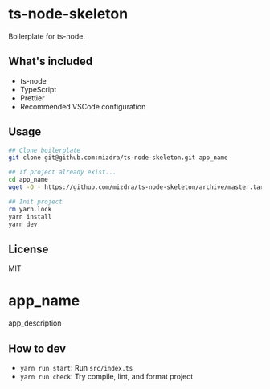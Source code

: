 # ts-node-skeleton

Boilerplate for ts-node.

## What's included

- ts-node
- TypeScript
- Prettier
- Recommended VSCode configuration

## Usage

```bash
## Clone boilerplate
git clone git@github.com:mizdra/ts-node-skeleton.git app_name

## If project already exist...
cd app_name
wget -O - https://github.com/mizdra/ts-node-skeleton/archive/master.tar.gz | tar xzvf - --strip=1

## Init project
rm yarn.lock
yarn install
yarn dev

```

## License

MIT

# app_name

app_description

## How to dev

- `yarn run start`: Run `src/index.ts`
- `yarn run check`: Try compile, lint, and format project
